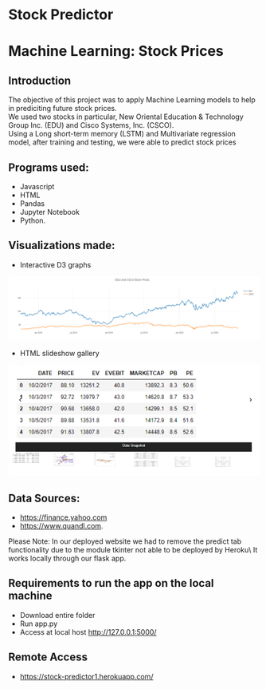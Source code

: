 # Stock Predictor

# Machine Learning: Stock Prices

## Introduction

The objective of this project was to apply Machine Learning models to help in prediciting future stock prices.\
We used two stocks in particular, New Oriental Education & Technology Group Inc. (EDU) and Cisco Systems, Inc. (CSCO).\
Using a Long short-term memory (LSTM) and Multivariate regression model, after training and testing, we were able to predict stock prices


## Programs used:
* Javascript
* HTML
* Pandas
* Jupyter Notebook
* Python.

## Visualizations made:
* Interactive D3 graphs

![](static/images/pic1.png)

* HTML slideshow gallery

![](static/images/pic2.png)




## Data Sources:
* https://finance.yahoo.com 
* https://www.quandl.com.

Please Note: In our deployed website we had to remove the predict tab functionality due to the module tkinter not able to be deployed by Heroku\ 
It works locally through our flask app.

## Requirements to run the app on the local machine

* Download entire folder
* Run app.py
* Access at local host http://127.0.0.1:5000/


## Remote Access
* https://stock-predictor1.herokuapp.com/
